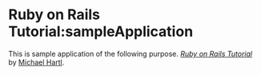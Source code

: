 # Ruby on Rails Tutorial:sampleApplication

This is sample application of the following purpose.
[*Ruby on Rails Tutorial*](http://railstutorial.jp/)
by [Michael Hartl](http://michaelhartl.com/).
